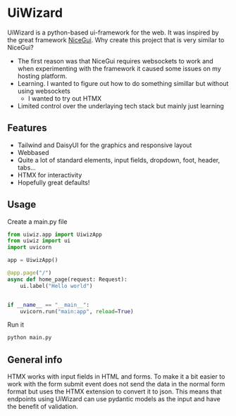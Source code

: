 

# UiWizard

UiWizard is a python-based ui-framework for the web. It was inspired by the great framework [NiceGui](https://github.com/zauberzeug/nicegui). Why create this project that is very similar to NiceGui?
- The first reason was that NiceGui requires websockets to work and when experimenting with the framework it caused some issues on my hosting platform.
- Learning. I wanted to figure out how to do something simillar but without using websockets
  - I wanted to try out HTMX
- Limited control over the underlaying tech stack but mainly just learning

## Features

- Tailwind and DaisyUI for the graphics and responsive layout
- Webbased
- Quite a lot of standard elements, input fields, dropdown, foot, header, tabs...
- HTMX for interactivity
- Hopefully great defaults!

## Usage

Create a main.py file

```python
from uiwiz.app import UiwizApp
from uiwiz import ui
import uvicorn

app = UiwizApp()

@app.page("/")
async def home_page(request: Request):
    ui.label("Hello world")


if __name__ == "__main__":
    uvicorn.run("main:app", reload=True)
```

Run it

```bash
python main.py
```

## General info

HTMX works with input fields in HTML and forms. To make it a bit easier to work with the form submit event does not send the data in the normal form format but uses the HTMX extension to convert it to json. This means that endpoints using UiWizard can use pydantic models as the input and have the benefit of validation.